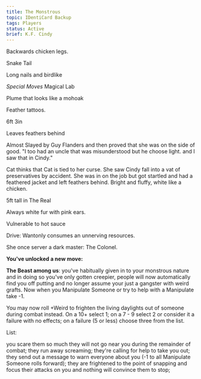 ```yaml
---
title: The Monstrous
topic: IDentiCard Backup
tags: Players
status: Active
brief: K.F. Cindy
---
```


Backwards chicken legs. 

Snake Tail

Long nails and birdlike 

*Special Moves*
 Magical Lab

Plume that looks like a mohoak

Feather tattoos.

6ft 3in

Leaves feathers behind

Almost Slayed by Guy Flanders and then proved that she was on the side of good. "I too had an uncle that was misunderstood but he choose light. and I saw that in Cindy."

Cat thinks that Cat is tied to her curse. She saw Cindy fall into a vat of preservatives by accident. She was in on the job but got startled and had a feathered jacket and left feathers behind. Bright and fluffy, white like a chicken. 

5ft tall in The Real

Always white fur with pink ears. 

Vulnerable to hot sauce

Drive: Wantonly consumes an unnerving resources.

She once server a dark master: The Colonel.

**You've unlocked a new move:**

**The Beast among us**: you've habitually given in to your monstrous nature and in doing so you've only gotten creepier, people will now automatically find you off putting and no longer assume your just a gangster with weird grafts. Now when you Manipulate Someone or try to help with a Manipulate take -1.

You may now roll +Weird to frighten the living daylights out of someone during combat instead. On a 10+ select 1; on a 7 - 9 select 2 or consider it a failure with no effects; on a failure (5 or less) choose three from the list.

List:

you scare them so much they will not go near you during the remainder of combat;
they run away screaming;
they're calling for help to take you out;
they send out a message to warn everyone about you (-1 to all Manipulate Someone rolls forward);
they are frightened to the point of snapping and focus their attacks on you and nothing will convince them to stop;
